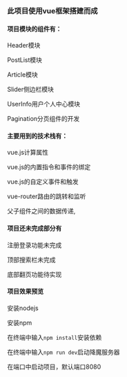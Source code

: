 ### 此项目使用vue框架搭建而成

#### 项目模块的组件有：

Header模块

PostList模块

Article模块

Slider侧边栏模块

UserInfo用户个人中心模块

Pagination分页组件的开发

#### 主要用到的技术栈有：

vue.js计算属性

vue.js的内置指令和事件的绑定

vue.js的自定义事件和触发

vue-router路由的跳转和监听

父子组件之间的数据传递,

#### 项目还未完成部分有

注册登录功能未完成

顶部搜索栏未完成

底部翻页功能待实现

#### 项目效果预览

安装nodejs

安装npm

在终端中输入```npm install```安装依赖

在终端中输入```npm run dev```启动降魔服务器

在端口中启动项目，默认端口8080
